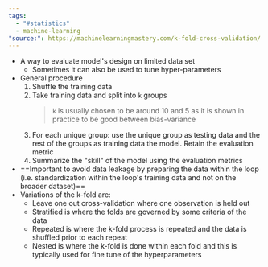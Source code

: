 ```yaml
---
tags:
  - "#statistics"
  - machine-learning
"source:": https://machinelearningmastery.com/k-fold-cross-validation/
---
```

- A way to evaluate model's design on limited data set
	- Sometimes it can also be used to tune hyper-parameters
- General procedure
	1. Shuffle the training data
	2. Take training data and split into `k` groups
		> `k` is usually chosen to be around 10 and 5 as it is shown in practice to be good between bias-variance
	3. For each unique group: use the unique group as testing data and the rest of the groups as training data the model. Retain the evaluation metric
	4. Summarize the "skill" of the model using the evaluation metrics
- ==Important to avoid data leakage by preparing the data within the loop (i.e. standardization within the loop's training data and not on the broader dataset)==
- Variations of the k-fold are:
	- Leave one out cross-validation where one observation is held out
	- Stratified is where the folds are governed by some criteria of the data
	- Repeated is where the k-fold process is repeated and the data is shuffled prior to each repeat
	- Nested is where the k-fold is done within each fold and this is typically used for fine tune of the hyperparameters